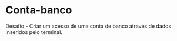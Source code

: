 # Conta-banco
Desafio - Criar um acesso de uma conta de banco através de dados inseridos pelo terminal.
